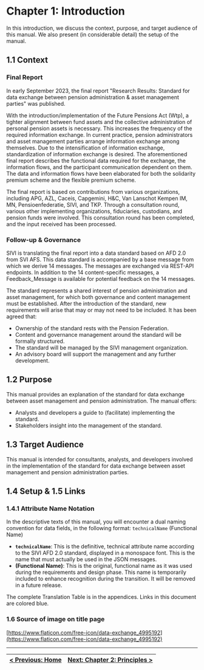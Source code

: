 # Chapter 1: Introduction
In this introduction, we discuss the context, purpose, and target audience of this manual. We also present (in considerable detail) the setup of the manual.

## 1.1 Context
### Final Report
In early September 2023, the final report "Research Results: Standard for data exchange between pension administration & asset management parties" was published.

With the introduction/implementation of the Future Pensions Act (Wtp), a tighter alignment between fund assets and the collective administration of personal pension assets is necessary. This increases the frequency of the required information exchange. In current practice, pension administrators and asset management parties arrange information exchange among themselves. Due to the intensification of information exchange, standardization of information exchange is desired. The aforementioned final report describes the functional data required for the exchange, the information flows, and the participant communication dependent on them. The data and information flows have been elaborated for both the solidarity premium scheme and the flexible premium scheme.

The final report is based on contributions from various organizations, including APG, AZL, Caceis, Capgemini, H&C, Van Lanschot Kempen IM, MN, Pensioenfederatie, SIVI, and TKP. Through a consultation round, various other implementing organizations, fiduciaries, custodians, and pension funds were involved. This consultation round has been completed, and the input received has been processed.

### Follow-up & Governance
SIVI is translating the final report into a data standard based on AFD 2.0 from SVI AFS. This data standard is accompanied by a base message from which we derive 14 messages. The messages are exchanged via REST-API endpoints. In addition to the 14 content-specific messages, a Feedback_Message is available for potential feedback on the 14 messages.

The standard represents a shared interest of pension administration and asset management, for which both governance and content management must be established. After the introduction of the standard, new requirements will arise that may or may not need to be included. It has been agreed that:
*   Ownership of the standard rests with the Pension Federation.
*   Content and governance management around the standard will be formally structured.
*   The standard will be managed by the SIVI management organization.
*   An advisory board will support the management and any further development.

## 1.2 Purpose
This manual provides an explanation of the standard for data exchange between asset management and pension administration. The manual offers:
*   Analysts and developers a guide to (facilitate) implementing the standard.
*   Stakeholders insight into the management of the standard.

## 1.3 Target Audience
This manual is intended for consultants, analysts, and developers involved in the implementation of the standard for data exchange between asset management and pension administration parties.

## 1.4 Setup & 1.5 Links
### 1.4.1 Attribute Name Notation
In the descriptive texts of this manual, you will encounter a dual naming convention for data fields, in the following format:
`technicalName` (Functional Name)
*   **`technicalName`**: This is the definitive, technical attribute name according to the SIVI AFD 2.0 standard, displayed in a monospace font. This is the name that must actually be used in the JSON messages.
*   **(Functional Name)**: This is the original, functional name as it was used during the requirements and design phase. This name is temporarily included to enhance recognition during the transition. It will be removed in a future release.

The complete Translation Table is in the appendices. Links in this document are colored blue.

### 1.6 Source of image on title page
[https://www.flaticon.com/free-icon/data-exchange_4995192](https://www.flaticon.com/free-icon/data-exchange_4995192)

---
| <div align="left">[< Previous: Home](index.md)</div> | <div align="right">[Next: Chapter 2: Principles >](chapter-2-principles.md)</div> |
|:---|---:|